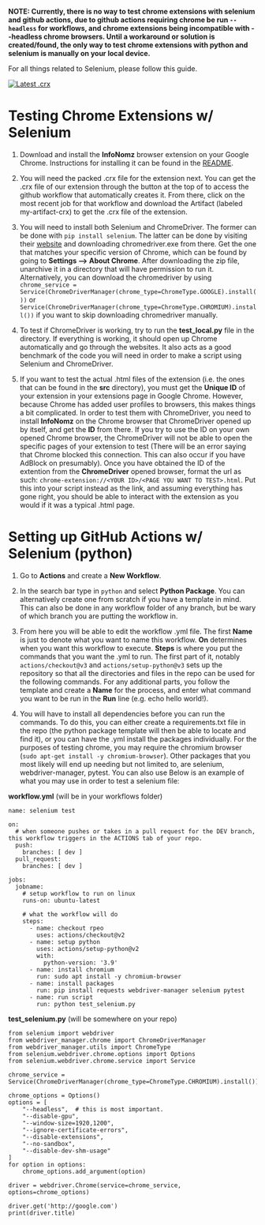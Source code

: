 **NOTE: Currently, there is no way to test chrome extensions with selenium and github actions, due to github actions requiring chrome be run `--headless` for workflows, and chrome extensions being incompatible with --headless chrome browsers. Until a workaround or solution is created/found, the only way to test chrome extensions with python and selenium is manually on your local device.**

For all things related to Selenium, please follow this guide.

[![Latest .crx](https://github.com/BU-Spark/se-info-nomz/actions/workflows/pack_crx.yml/badge.svg)](https://github.com/BU-Spark/se-info-nomz/actions/workflows/pack_crx.yml)

# Testing Chrome Extensions w/ Selenium
1. Download and install the **InfoNomz** browser extension on your Google Chrome. Instructions for installing it can be found in the [README](https://github.com/BU-Spark/se-info-nomz/blob/dev/README.md). 

2. You will need the packed .crx file for the extension next. You can get the .crx file of our extension through the button at the top of to access the github workflow that automatically creates it. From there, click on the most recent job for that workflow and download the Artifact (labeled my-artifact-crx) to get the .crx file of the extension. 

3. You will need to install both Selenium and ChromeDriver. The former can be done with `pip install selenium`. The latter can be done by visiting their [website](https://chromedriver.chromium.org/downloads) and downloading chromedriver.exe from there. Get the one that matches your specific version of Chrome, which can be found by going to **Settings --> About Chrome**. After downloading the zip file, unarchive it in a directory that will have permission to run it. Alternatively, you can download the chromedriver by using `chrome_service = Service(ChromeDriverManager(chrome_type=ChromeType.GOOGLE).install())` or `Service(ChromeDriverManager(chrome_type=ChromeType.CHROMIUM).install())` if you want to skip downloading chromedriver manually.

4. To test if ChromeDriver is working, try to run the **test_local.py** file in the directory. If everything is working, it should open up Chrome automatically and go through the websites. It also acts as a good benchmark of the code you will need in order to make a script using Selenium and ChromeDriver.

5. If you want to test the actual .html files of the extension (i.e. the ones that can be found in the **src** directory), you must get the **Unique ID** of your extension in your extensions page in Google Chrome. However, because Chrome has added user profiles to browsers, this makes things a bit complicated. In order to test them with ChromeDriver, you need to install **InfoNomz** on the Chrome browser that ChromeDriver opened up by itself, and get the **ID** from there. If you try to use the ID on your own opened Chrome browser, the ChromeDriver will not be able to open the specific pages of your extension to test (There will be an error saying that Chrome blocked this connection. This can also occur if you have AdBlock on presumably). Once you have obtained the ID of the extention from the **ChromeDriver** opened browser, format the url as such: `chrome-extension://<YOUR ID>/<PAGE YOU WANT TO TEST>.html`. Put this into your script instead as the link, and assuming everything has gone right, you should be able to interact with the extension as you would if it was a typical .html page. 


# Setting up GitHub Actions w/ Selenium (python)
1. Go to **Actions** and create a **New Workflow**. 

2. In the search bar type in `python` and select **Python Package**. You can alternatively create one from scratch if you have a template in mind. This can also be done in any workflow folder of any branch, but be wary of which branch you are putting the workflow in.

3. From here you will be able to edit the workflow .yml file. The first **Name** is just to denote what you want to name this workflow. **On** determines when you want this workflow to execute. **Steps** is where you put the commands that you want the .yml to run. The first part of it, notably `actions/checkout@v3` and `actions/setup-python@v3` sets up the repository so that all the directories and files in the repo can be used for the following commands. For any additional parts, you follow the template and create a **Name** for the process, and enter what command you want to be run in the **Run** line (e.g. echo hello world!). 

4. You will have to install all dependencies before you can run the commands. To do this, you can either create a requirements.txt file in the repo (the python package template will then be able to locate and find it), or you can have the .yml install the packages individually. For the purposes of testing chrome, you may require the chromium browser (`sudo apt-get install -y chromium-browser`). Other packages that you most likely will end up needing but not limited to, are selenium, webdriver-manager, pytest. You can also use  Below is an example of what you may use in order to test a selenium file:


**workflow.yml** (will be in your workflows folder)
```
name: selenium test

on:
  # when someone pushes or takes in a pull request for the DEV branch, this workflow triggers in the ACTIONS tab of your repo.
  push:
    branches: [ dev ]
  pull_request:
    branches: [ dev ]

jobs:
  jobname:
    # setup workflow to run on linux
    runs-on: ubuntu-latest
    
    # what the workflow will do
    steps:
      - name: checkout rpeo
        uses: actions/checkout@v2
      - name: setup python
        uses: actions/setup-python@v2
        with:
          python-version: '3.9'
      - name: install chromium
        run: sudo apt install -y chromium-browser
      - name: install packages
        run: pip install requests webdriver-manager selenium pytest
      - name: run script
        run: python test_selenium.py
```

**test_selenium.py** (will be somewhere on your repo)
```
from selenium import webdriver
from webdriver_manager.chrome import ChromeDriverManager
from webdriver_manager.utils import ChromeType
from selenium.webdriver.chrome.options import Options
from selenium.webdriver.chrome.service import Service

chrome_service = Service(ChromeDriverManager(chrome_type=ChromeType.CHROMIUM).install())

chrome_options = Options()
options = [
    "--headless",  # this is most important.
    "--disable-gpu",
    "--window-size=1920,1200",
    "--ignore-certificate-errors",
    "--disable-extensions",
    "--no-sandbox",
    "--disable-dev-shm-usage"
]
for option in options:
    chrome_options.add_argument(option)

driver = webdriver.Chrome(service=chrome_service, options=chrome_options)

driver.get('http://google.com')
print(driver.title)
```

